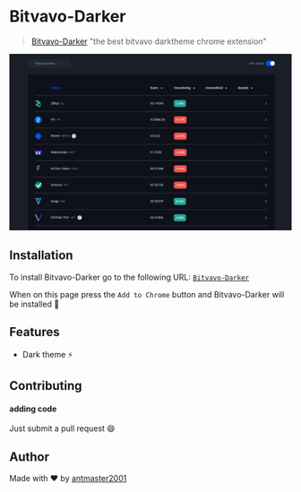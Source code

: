# Bitvavo-Darker

> [Bitvavo-Darker](https://chrome.google.com/webstore/detail/bitvavo-darker/onmgeopeamjlblpjlkleilnbclfdnkol) "the best bitvavo darktheme chrome extension"

![screenshot of home page](./img/Screenshot_102.png)

## Installation

 To install Bitvavo-Darker go to the following URL: [`Bitvavo-Darker`](https://chrome.google.com/webstore/detail/bitvavo-darker/onmgeopeamjlblpjlkleilnbclfdnkol)


When on this page press the ``Add to Chrome`` button and Bitvavo-Darker will be installed :clap:

## Features 
- Dark theme :zap:

## Contributing
#### adding code
Just submit a pull request :smile:

## Author
Made with :heart: by [antmaster2001](https://github.com/antmaster2001)
